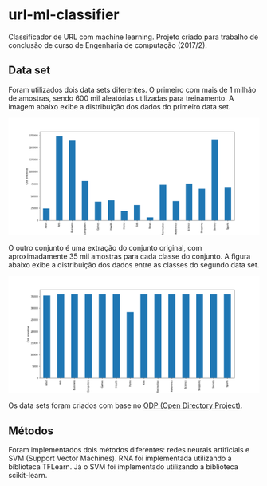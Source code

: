 # url-ml-classifier
Classificador de URL com machine learning. Projeto criado para trabalho de conclusão de curso de Engenharia de computação (2017/2).

## Data set

Foram utilizados dois data sets diferentes. O primeiro com mais de 1 milhão de amostras, sendo 600 mil aleatórias utilizadas para treinamento. A imagem abaixo exibe a distribuição dos dados do primeiro data set.

![alt text](https://github.com/luanrubensf/url-ml-classifier/blob/master/doc/data_set_1.png)

O outro conjunto é uma extração do conjunto original, com aproximadamente 35 mil amostras para cada classe do conjunto. A figura abaixo exibe a distribuição dos dados entre as classes do segundo data set.

![alt text](https://github.com/luanrubensf/url-ml-classifier/blob/master/doc/data_set_2.png)

Os data sets foram criados com base no [ODP (Open Directory Project)](http://dmoztools.net/).

## Métodos

Foram implementados dois métodos diferentes: redes neurais artificiais e SVM (Support Vector Machines).
RNA foi implementada utilizando a biblioteca TFLearn. Já o SVM foi implementado utilizando a biblioteca scikit-learn.
